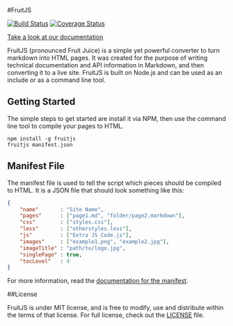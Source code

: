 #FruitJS

[![Build Status](https://travis-ci.org/ktsashes/FruitJS.svg)](https://travis-ci.org/ktsashes/FruitJS) [![Coverage Status](https://coveralls.io/repos/ktsashes/FruitJS/badge.svg?branch=master)](https://coveralls.io/r/ktsashes/FruitJS?branch=master)

[Take a look at our documentation][1]

FruitJS (pronounced Fruit Juice) is a simple yet powerful converter to turn markdown
into HTML pages. It was created for the purpose of writing technical documentation
and API information in Markdown, and then converting it to a live site. FruitJS is
built on Node.js and can be used as an include or as a command line tool.

## Getting Started

The simple steps to get started are install it via NPM, then use the command line
tool to compile your pages to HTML.

```
npm install -g fruitjs
fruitjs manifest.json
```

## Manifest File

The manifest file is used to tell the script which pieces should be compiled to HTML.
It is a JSON file that should look something like this:

```json
{
	"name"       : "Site Name",
	"pages"      : ["page1.md", "folder/page2.markdown"],
	"css"        : ["styles.css"],
	"less"       : ["otherstyles.less"],
	"js"         : ["Extra JS Code.js"],
	"images"     : ["example1.png", "example2.jpg"],
	"imageTitle" : "path/to/logo.jpg",
	"singlePage" : true,
	"tocLevel"   : 4
}
```

For more information, read the [documentation for the manifest][2].

##License

FruitJS is under MIT license, and is free to modify, use and distribute within the terms 
of that license. For full license, check out the [LICENSE][3] file.

 [1]: http://ktsashes.github.io/FruitJS
 [2]: http://ktsashes.github.io/FruitJS/index.html#manifest-file
 [3]: http://github.com/ktsashes/FruitJS/blob/master/LICENSE
